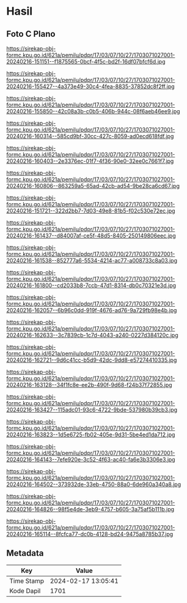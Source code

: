 # Hasil

## Foto C Plano

https://sirekap-obj-formc.kpu.go.id/621a/pemilu/pdpr/17/03/07/10/27/1703071027001-20240216-151151--f1875565-0bcf-4f5c-bd2f-16df07bfcf6d.jpg

https://sirekap-obj-formc.kpu.go.id/621a/pemilu/pdpr/17/03/07/10/27/1703071027001-20240216-155427--4a373e49-30c4-4fea-8835-37852dc8f2ff.jpg

https://sirekap-obj-formc.kpu.go.id/621a/pemilu/pdpr/17/03/07/10/27/1703071027001-20240216-155850--42c08a3b-c0b5-406b-944c-08f6aeb46ee9.jpg

https://sirekap-obj-formc.kpu.go.id/621a/pemilu/pdpr/17/03/07/10/27/1703071027001-20240216-160314--585cd9bf-30cc-427c-8059-ad0ecd618fdf.jpg

https://sirekap-obj-formc.kpu.go.id/621a/pemilu/pdpr/17/03/07/10/27/1703071027001-20240216-160403--2e3376ec-01f7-4f36-90e0-32ee0c7661f7.jpg

https://sirekap-obj-formc.kpu.go.id/621a/pemilu/pdpr/17/03/07/10/27/1703071027001-20240216-160806--863259a5-65ad-42cb-ad54-9be28ca6cd67.jpg

https://sirekap-obj-formc.kpu.go.id/621a/pemilu/pdpr/17/03/07/10/27/1703071027001-20240216-151721--322d2bb7-7d03-49e8-81b5-f02c530e72ec.jpg

https://sirekap-obj-formc.kpu.go.id/621a/pemilu/pdpr/17/03/07/10/27/1703071027001-20240216-161437--d84007af-ce5f-48d5-8405-250149806eec.jpg

https://sirekap-obj-formc.kpu.go.id/621a/pemilu/pdpr/17/03/07/10/27/1703071027001-20240216-161538--852777a6-5534-4214-ac77-a008733c8a03.jpg

https://sirekap-obj-formc.kpu.go.id/621a/pemilu/pdpr/17/03/07/10/27/1703071027001-20240216-161800--cd2033b8-7ccb-47d1-8314-db0c70321e3d.jpg

https://sirekap-obj-formc.kpu.go.id/621a/pemilu/pdpr/17/03/07/10/27/1703071027001-20240216-162057--6b96c0dd-919f-4676-ad76-9a729fb98e4b.jpg

https://sirekap-obj-formc.kpu.go.id/621a/pemilu/pdpr/17/03/07/10/27/1703071027001-20240216-162633--3c7839cb-1c7d-4043-a240-0227d384120c.jpg

https://sirekap-obj-formc.kpu.go.id/621a/pemilu/pdpr/17/03/07/10/27/1703071027001-20240216-162721--9d6c41cc-b5d9-42dc-9dd8-e57274410335.jpg

https://sirekap-obj-formc.kpu.go.id/621a/pemilu/pdpr/17/03/07/10/27/1703071027001-20240216-163128--34f1fc8e-ee2b-490f-9d68-f24b37f72855.jpg

https://sirekap-obj-formc.kpu.go.id/621a/pemilu/pdpr/17/03/07/10/27/1703071027001-20240216-163427--115adc01-93c6-4722-9bde-537980b39cb3.jpg

https://sirekap-obj-formc.kpu.go.id/621a/pemilu/pdpr/17/03/07/10/27/1703071027001-20240216-163823--1d5e6725-fb02-405e-9d31-5be4ed1da712.jpg

https://sirekap-obj-formc.kpu.go.id/621a/pemilu/pdpr/17/03/07/10/27/1703071027001-20240216-164143--7efe920e-3c52-4f63-ac40-fa6e3b3306e3.jpg

https://sirekap-obj-formc.kpu.go.id/621a/pemilu/pdpr/17/03/07/10/27/1703071027001-20240216-164502--373932de-33eb-4750-88a0-6de960a340a8.jpg

https://sirekap-obj-formc.kpu.go.id/621a/pemilu/pdpr/17/03/07/10/27/1703071027001-20240216-164826--98f5e4de-3eb9-4757-b605-3a75af5b111b.jpg

https://sirekap-obj-formc.kpu.go.id/621a/pemilu/pdpr/17/03/07/10/27/1703071027001-20240216-165114--8fcfca77-dc0b-4128-bd24-9475a8785b37.jpg


## Metadata

| Key        | Value               |
| ---------- | ------------------- |
| Time Stamp | 2024-02-17 13:05:41 |
| Kode Dapil | 1701                |



